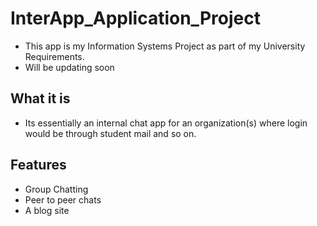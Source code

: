 # InterApp_Application_Project
- This app is my Information Systems Project as part of my University Requirements.
- Will be updating soon

## What it is
-  Its essentially an internal chat app for an organization(s) where login would be through student mail and so on.

## Features
- Group Chatting
- Peer to peer chats
- A blog site
